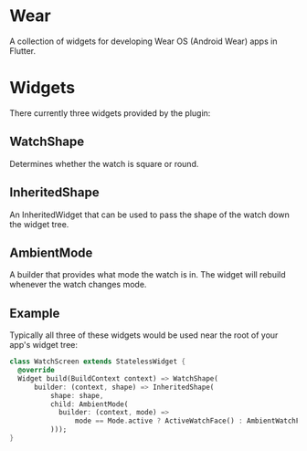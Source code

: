 # Wear

A collection of widgets for developing Wear OS (Android Wear) apps in Flutter.

# Widgets

There currently three widgets provided by the plugin:

## WatchShape

Determines whether the watch is square or round.

## InheritedShape

An InheritedWidget that can be used to pass the shape of the watch down the widget tree.

## AmbientMode

A builder that provides what mode the watch is in. The widget will rebuild whenever the watch changes mode.

## Example

Typically all three of these widgets would be used near the root of your app's widget tree:

```dart
class WatchScreen extends StatelessWidget {
  @override
  Widget build(BuildContext context) => WatchShape(
      builder: (context, shape) => InheritedShape(
          shape: shape,
          child: AmbientMode(
            builder: (context, mode) =>
                mode == Mode.active ? ActiveWatchFace() : AmbientWatchFace(),
          )));
}
```
